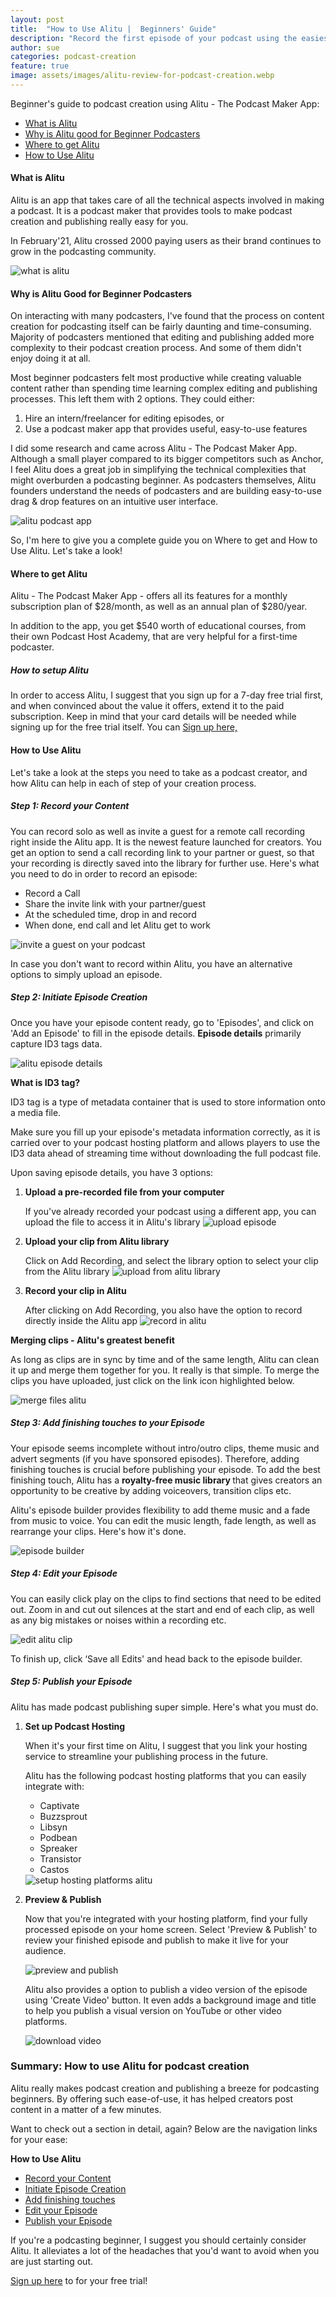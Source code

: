```yaml
---
layout: post
title:  "How to Use Alitu |  Beginners' Guide"
description: "Record the first episode of your podcast using the easiest possible way out there. Try Alitu - The Podcast Maker App Now! "
author: sue
categories: podcast-creation
feature: true
image: assets/images/alitu-review-for-podcast-creation.webp
---
```


Beginner's guide to podcast creation using Alitu - The Podcast Maker App:

<ul>
<li><a href="#10">What is Alitu</a></li>
<li><a href="#11">Why is Alitu good for Beginner Podcasters</a></li>
<li><a href="#12">Where to get Alitu</a></li>
<li><a href="#13">How to Use Alitu</a></li>
</ul>

#### <a name="10">What is Alitu</a>

Alitu is an app that takes care of all the technical aspects involved in making a podcast. It is a podcast maker that provides tools to make podcast creation and publishing really easy for you. 

In February'21, Alitu crossed 2000 paying users as their brand continues to grow in the podcasting community.

<img src="{{site.baseurl}}/assets/images/alitu/what-is-alitu.png" alt="what is alitu">

#### <a name="11">Why is Alitu Good for Beginner Podcasters</a>
<p>On interacting with many podcasters, I've found that the process on content creation for podcasting itself can be fairly daunting and time-consuming. Majority of podcasters mentioned that editing and publishing added more complexity to their podcast creation process. And some of them didn't enjoy doing it at all.</p>
<p> Most beginner podcasters felt most productive while creating valuable content rather than spending time learning complex editing and publishing processes. This left them with 2 options. They could either: 
<ol><li>Hire an intern/freelancer for editing episodes, or</li>
<li>Use a podcast maker app that provides useful, easy-to-use features</li>
</ol></p>
<p>I did some research and came across Alitu - The Podcast Maker App. Although a small player compared to its bigger competitors such as Anchor, I feel Alitu does a great job in simplifying the technical complexities that might overburden a podcasting beginner. As podcasters themselves, Alitu founders understand the needs of podcasters and are building easy-to-use drag & drop features on an intuitive user interface. 
</p>
<img src="{{site.baseurl}}/assets/images/alitu/alitu-podcast-app.png" alt="alitu podcast app">
<p>So, I'm here to give you a complete guide you on Where to get and How to Use Alitu. Let's take a look!</p>

#### <a name="12">Where to get Alitu</a>

<p>Alitu - The Podcast Maker App - offers all its features for a monthly subscription plan of $28/month, as well as an annual plan of $280/year. </p>
<p>In addition to the app, you get $540 worth of educational courses, from their own Podcast Host Academy, that are very helpful for a first-time podcaster.  
</p>
<h5>How to setup Alitu </h5>
<p>In order to access Alitu, I suggest that you sign up for a 7-day free trial first, and when convinced about the value it offers, extend it to the paid subscription. Keep in mind that your card details will be needed while signing up for the free trial itself. You can <a href="https://alitu.com?fp_ref=broadfunnel">Sign up here,</a>

</p>

#### <a name="13">How to Use Alitu</a> 

Let's take a look at the steps you need to take as a podcast creator, and how Alitu can help in each of step of your creation process. 

<h5><a name="1"> Step 1: Record your Content </a></h5>

You can record solo as well as invite a guest for a remote call recording right inside the Alitu app. It is the newest feature launched for creators. You get an option to send a call recording link to your partner or guest, so that your recording is directly saved into the library for further use. Here's what you need to do in order to record an episode:

<ul><li>Record a Call</li>
<li>Share the invite link with your partner/guest</li>
<li>At the scheduled time, drop in and record</li>
<li>When done, end call and let Alitu get to work</li>
</ul>
<img src="{{site.baseurl}}/assets/images/alitu/invite-a-guest.png" alt="invite a guest on your podcast">

In case you don't want to record within Alitu, you have an alternative options to simply upload an episode.

<h5> <a name="2">Step 2: Initiate Episode Creation </a></h5>

<p>Once you have your episode content ready, go to 'Episodes', and click on 'Add an Episode' to fill in the episode details. <b>Episode details</b> primarily capture ID3 tags data.</p>
<img src="{{site.baseurl}}/assets/images/alitu/episode-details.png" alt="alitu episode details">
<p><b>What is ID3 tag?</b></p>
<p>ID3 tag is a type of metadata container that is used to store information onto a media file. </p>
<p>Make sure you fill up your episode's metadata information correctly, as it is carried over to your podcast hosting platform and allows players to use the ID3 data ahead of streaming time without downloading the full podcast file.
</p>
Upon saving episode details, you have 3 options: 
<ol><li><b>Upload a pre-recorded file from your computer</b></li>
<p>If you've already recorded your podcast using a different app, you can upload the file to access it in Alitu's library
<img src="{{site.baseurl}}/assets/images/alitu/upload-episode.png" alt="upload episode"></p>
<li><b>Upload your clip from Alitu library</b></li>
<p>Click on Add Recording, and select the library option to select your clip from the Alitu library
<img src="{{site.baseurl}}/assets/images/alitu/upload-from-alitu-library.png" alt="upload from alitu library"></p>
<li><b>Record your clip in Alitu</b></li>
<p>After clicking on Add Recording, you also have the option to record directly inside the Alitu app
<img src="{{site.baseurl}}/assets/images/alitu/record-in-alitu.png" alt="record in alitu"></p></ol>

<p><b>Merging clips - Alitu's greatest benefit</b></p>
<p>As long as clips are in sync by time and of the same length, Alitu can clean it up and merge them together for you. It really is that simple. To merge the clips you have uploaded, just click on the link icon highlighted below.</p>
<p><img src="{{site.baseurl}}/assets/images/alitu/merge-files-alitu.png" alt="merge files alitu"></p>

<h5><a name="3"> Step 3: Add finishing touches to your Episode</a></h5>
<p> Your episode seems incomplete without intro/outro clips, theme music and advert segments (if you have sponsored episodes). Therefore, adding finishing touches is crucial before publishing your episode. To add the best finishing touch, Alitu has a <b>royalty-free music library </b>that gives creators an opportunity to be creative by adding voiceovers, transition clips etc. </p>

<p> Alitu's episode builder provides flexibility to add theme music and a fade from music to voice. You can edit the music length, fade length, as well as rearrange your clips. Here's how it's done. </p>

<p><img src="{{site.baseurl}}/assets/images/alitu/episode-builder.png" alt="episode builder"></p>

<h5> <a name="4">Step 4: Edit your Episode </a></h5>
<p>You can easily click play on the clips to find sections that need to be edited out. Zoom in and cut out silences at the start and end of each clip, as well as any big mistakes or noises within a recording etc.
<p><img src="{{site.baseurl}}/assets/images/alitu/edit-a-clip.png" alt="edit alitu clip"></p>
To finish up, click ‘Save all Edits' and head back to the episode builder.
</p>

<h5> <a name="5">Step 5: Publish your Episode </a></h5>

Alitu has made podcast publishing super simple. Here's what you must do. 

<ol><li><b>Set up Podcast Hosting</b></li>

<p>When it's your first time on Alitu, I suggest that you link your hosting service to streamline your publishing process in the future. </p>
<p>Alitu has the following podcast hosting platforms that you can easily integrate with:
<ul>
<li>Captivate</li>
<li>Buzzsprout</li>
<li>Libsyn</li>
<li>Podbean</li>
<li>Spreaker</li>
<li>Transistor</li>
<li>Castos</li>
</ul>
<img src="{{site.baseurl}}/assets/images/alitu/setup-hosting.png" alt="setup hosting platforms alitu"></p>

<li><b>Preview & Publish</b></li>
<p>Now that you're integrated with your hosting platform, find your fully processed episode on your home screen. Select 'Preview & Publish' to review your finished episode and publish to make it live for your audience. </p>
<img src="{{site.baseurl}}/assets/images/alitu/preview-n-publish.png" alt="preview and publish">

<p>Alitu also provides a option to publish a video version of the episode using 'Create Video' button. It even adds a background image and title to help you publish a visual version on YouTube or other video platforms. </p>
<img src="{{site.baseurl}}/assets/images/alitu/download-video.png" alt="download video"></ol>

<h3>Summary: How to use Alitu for podcast creation</h3>

<p>Alitu really makes podcast creation and publishing a breeze for podcasting beginners. By offering such ease-of-use, it has helped creators post content in a matter of a few minutes. </p>

<p>Want to check out a section in detail, again? Below are the navigation links for your ease: </p>

<b>How to Use Alitu</b>
<ul>
<li><a href="#1">Record your Content</a></li>
<li><a href="#2">Initiate Episode Creation</a></li>
<li><a href="#3">Add finishing touches</a></li>
<li><a href="#4">Edit your Episode</a></li>
<li><a href="#5">Publish your Episode</a></li></ul>

<p>If you're a podcasting beginner, I suggest you should certainly consider Alitu. It alleviates a lot of the headaches that you'd want to avoid when you are just starting out. </p>
<p><a href="https://alitu.com?fp_ref=broadfunnel">Sign up here</a> to for your free trial!</p>
